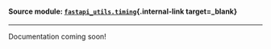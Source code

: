 #### Source module: [`fastapi_utils.timing`](https://github.com/dmontagu/fastapi-utils/blob/master/fastapi_utils/timing.py){.internal-link target=_blank}

---

Documentation coming soon!